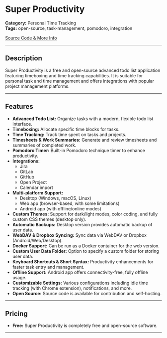 # Super Productivity

**Category:** Personal Time Tracking  
**Tags:** open-source, task-management, pomodoro, integration

[Source Code & More Info](https://github.com/johannesjo/super-productivity)

---

## Description
Super Productivity is a free and open-source advanced todo list application featuring timeboxing and time tracking capabilities. It is suitable for personal task and time management and offers integrations with popular project management platforms.

---

## Features
- **Advanced Todo List:** Organize tasks with a modern, flexible todo list interface.
- **Timeboxing:** Allocate specific time blocks for tasks.
- **Time Tracking:** Track time spent on tasks and projects.
- **Timesheets & Work Summaries:** Generate and review timesheets and summaries of completed work.
- **Pomodoro Timer:** Built-in Pomodoro technique timer to enhance productivity.
- **Integrations:**
  - Jira
  - GitLab
  - GitHub
  - Open Project
  - Calendar import
- **Multi-platform Support:**
  - Desktop (Windows, macOS, Linux)
  - Web app (browser-based, with some limitations)
  - Android app (with offline/online modes)
- **Custom Themes:** Support for dark/light modes, color coding, and fully custom CSS themes (desktop only).
- **Automatic Backups:** Desktop version provides automatic backup of user data.
- **WebDAV & Dropbox Syncing:** Sync data via WebDAV or Dropbox (Android/Web/Desktop).
- **Docker Support:** Can be run as a Docker container for the web version.
- **Custom User Data Folder:** Option to specify a custom folder for storing user data.
- **Keyboard Shortcuts & Short Syntax:** Productivity enhancements for faster task entry and management.
- **Offline Support:** Android app offers connectivity-free, fully offline usage.
- **Customizable Settings:** Various configurations including idle time tracking (with Chrome extension), notifications, and more.
- **Open Source:** Source code is available for contribution and self-hosting.

---

## Pricing
- **Free:** Super Productivity is completely free and open-source software.

---